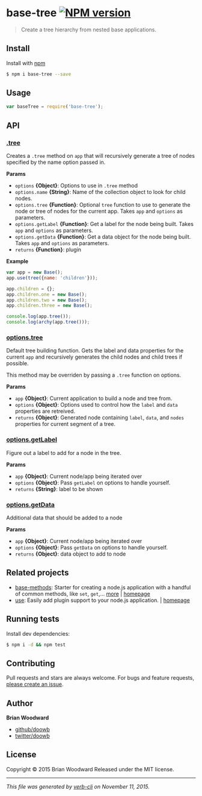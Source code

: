 # base-tree [![NPM version](https://badge.fury.io/js/base-tree.svg)](http://badge.fury.io/js/base-tree)

> Create a tree hierarchy from nested base applications.

## Install

Install with [npm](https://www.npmjs.com/)

```sh
$ npm i base-tree --save
```

## Usage

```js
var baseTree = require('base-tree');
```

## API

### [.tree](index.js#L39)

Creates a `.tree` method on `app` that will recursively generate a tree of nodes specified by the name option passed in.

**Params**

* `options` **{Object}**: Options to use in `.tree` method
* `options.name` **{String}**: Name of the collection object to look for child nodes.
* `options.tree` **{Function}**: Optional `tree` function to use to generate the node or tree of nodes for the current app. Takes `app` and `options` as parameters.
* `options.getLabel` **{Function}**: Get a label for the node being built. Takes `app` and `options` as parameters.
* `options.getData` **{Function}**: Get a data object for the node being built. Takes `app` and `options` as parameters.
* `returns` **{Function}**: plugin

**Example**

```js
var app = new Base();
app.use(tree({name: 'children'}));

app.children = {};
app.children.one = new Base();
app.children.two = new Base();
app.children.three = new Base();

console.log(app.tree());
console.log(archy(app.tree()));
```

### [options.tree](index.js#L75)

Default tree building function. Gets the label and data properties for the current `app` and recursively generates the child nodes and child trees if possible.

This method may be overriden by passing a `.tree` function on options.

**Params**

* `app` **{Object}**: Current application to build a node and tree from.
* `options` **{Object}**: Options used to control how the `label` and `data` properties are retreived.
* `returns` **{Object}**: Generated node containing `label`, `data`, and `nodes` properties for current segment of a tree.

### [options.getLabel](index.js#L116)

Figure out a label to add for a node in the tree.

**Params**

* `app` **{Object}**: Current node/app being iterated over
* `options` **{Object}**: Pass `getLabel` on options to handle yourself.
* `returns` **{String}**: label to be shown

### [options.getData](index.js#L133)

Additional data that should be added to a node

**Params**

* `app` **{Object}**: Current node/app being iterated over
* `options` **{Object}**: Pass `getData` on options to handle yourself.
* `returns` **{Object}**: data object to add to node

## Related projects

* [base-methods](https://www.npmjs.com/package/base-methods): Starter for creating a node.js application with a handful of common methods, like `set`, `get`,… [more](https://www.npmjs.com/package/base-methods) | [homepage](https://github.com/jonschlinkert/base-methods)
* [use](https://www.npmjs.com/package/use): Easily add plugin support to your node.js application. | [homepage](https://github.com/jonschlinkert/use)

## Running tests

Install dev dependencies:

```sh
$ npm i -d && npm test
```

## Contributing

Pull requests and stars are always welcome. For bugs and feature requests, [please create an issue](https://github.com/doowb/base-tree/issues/new).

## Author

**Brian Woodward**

+ [github/doowb](https://github.com/doowb)
+ [twitter/doowb](http://twitter.com/doowb)

## License

Copyright © 2015 Brian Woodward
Released under the MIT license.

***

_This file was generated by [verb-cli](https://github.com/assemble/verb-cli) on November 11, 2015._